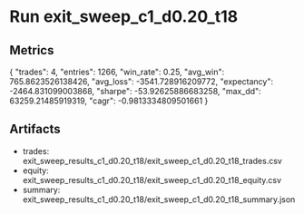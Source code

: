 # Run exit_sweep_c1_d0.20_t18

## Metrics
{
  "trades": 4,
  "entries": 1266,
  "win_rate": 0.25,
  "avg_win": 765.8623526138426,
  "avg_loss": -3541.728916209772,
  "expectancy": -2464.831099003868,
  "sharpe": -53.92625886683258,
  "max_dd": 63259.21485919319,
  "cagr": -0.9813334809501661
}

## Artifacts
- trades: exit_sweep_results_c1_d0.20_t18/exit_sweep_c1_d0.20_t18_trades.csv
- equity: exit_sweep_results_c1_d0.20_t18/exit_sweep_c1_d0.20_t18_equity.csv
- summary: exit_sweep_results_c1_d0.20_t18/exit_sweep_c1_d0.20_t18_summary.json
